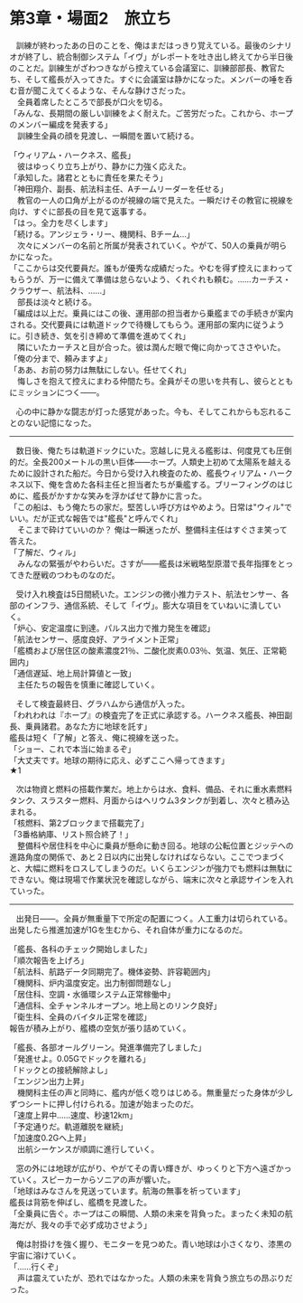 
# 第3章・場面2　旅立ち

&nbsp;&nbsp;
訓練が終わったあの日のことを、俺はまだはっきり覚えている。最後のシナリオが終了し、統合制御システム「イヴ」がレポートを吐き出し終えてから半日後のことだ。訓練生がざわつきながら控えている会議室に、訓練部部長、教官たち、そして艦長が入ってきた。すぐに会議室は静かになった。メンバーの唾を呑む音が聞こえてくるような、そんな静けさだった。  
　全員着席したところで部長が口火を切る。  
「みんな、長期間の厳しい訓練をよく耐えた。ご苦労だった。これから、ホープのメンバー編成を発表する」  
　訓練生全員の顔を見渡し、一瞬間を置いて続ける。

「ウィリアム・ハークネス、艦長」  
　彼はゆっくり立ち上がり、静かに力強く応えた。  
「承知した。諸君とともに責任を果たそう」  
「神田翔介、副長、航法科主任、Aチームリーダーを任せる」  
　教官の一人の口角が上がるのが視線の端で見えた。一瞬だけその教官に視線を向け、すぐに部長の目を見て返事する。  
「はっ。全力を尽くします」  
「続ける。アンジェラ・リー、機関科、Bチーム…」  
　次々にメンバーの名前と所属が発表されていく。やがて、50人の乗員が明らかになった。  
「ここからは交代要員だ。誰もが優秀な成績だった。やむを得ず控えにまわってもらうが、万一に備えて準備は怠らないよう、くれぐれも頼む。……カーチス・クラウザー、航法科、……」  
　部長は淡々と続ける。  
「編成は以上だ。乗員にはこの後、運用部の担当者から乗艦までの手続きが案内される。交代要員には軌道ドックで待機してもらう。運用部の案内に従うように。引き続き、気を引き締めて準備を進めてくれ」  
　隣にいたカーチスと目が合った。彼は潤んだ眼で俺に向かってささやいた。  
「俺の分まで、頼みますよ」  
「ああ、お前の努力は無駄にしない。任せてくれ」  
　悔しさを抱えて控えにまわる仲間たち。全員がその思いを共有し、彼らとともにミッションにつく――。  

&nbsp;&nbsp;
心の中に静かな闘志が灯った感覚があった。今も、そしてこれからも忘れることのない記憶になった。

---

&nbsp;&nbsp;
数日後、俺たちは軌道ドックにいた。窓越しに見える艦影は、何度見ても圧倒的だ。全長200メートルの黒い巨体――ホープ。人類史上初めて太陽系を越えるために設計された船だ。今日から受け入れ検査のため、艦長ウィリアム・ハークネス以下、俺を含めた各科主任と担当者たちが乗艦する。ブリーフィングのはじめに、艦長がかすかな笑みを浮かばせて静かに言った。  
「この船は、もう俺たちの家だ。堅苦しい呼び方はやめよう。日常は"ウィル"でいい。だが正式な報告では"艦長"と呼んでくれ」  
　そこまで砕けていいのか？ 俺は一瞬迷ったが、整備科主任はすぐさま笑って答えた。  
「了解だ、ウィル」  
　みんなの緊張がやわらいだ。さすが――艦長は米戦略型原潜で長年指揮をとってきた歴戦のつわものなのだ。

&nbsp;&nbsp;
受け入れ検査は5日間続いた。エンジンの微小推力テスト、航法センサー、各部のインフラ、通信系統、そして「イヴ」。膨大な項目をていねいに潰していく。  
「炉心、安定温度に到達。パルス出力で推力発生を確認」  
「航法センサー、感度良好、アライメント正常」  
「艦橋および居住区の酸素濃度21％、二酸化炭素0.03％、気温、気圧、正常範囲内」  
「通信遅延、地上局計算値と一致」  
　主任たちの報告を慎重に確認していく。

&nbsp;&nbsp;
そして検査最終日、グラハムから通信が入った。  
「われわれは『ホープ』の検査完了を正式に承認する。ハークネス艦長、神田副長、乗員諸君。あなた方に地球を託す」  
艦長は短く「了解」と答え、俺に視線を送った。  
「ショー、これで本当に始まるぞ」  
「大丈夫です。地球の期待に応え、必ずここへ帰ってきます」  
★1

&nbsp;&nbsp;
次は物資と燃料の搭載作業だ。地上からは水、食料、備品、それに重水素燃料タンク、スラスター燃料、月面からはヘリウム3タンクが到着し、次々と積み込まれる。  
「核燃料、第2ブロックまで搭載完了」  
「3番格納庫、リスト照合終了！」  
　整備科や居住科を中心に乗員が懸命に動き回る。地球の公転位置とジッテへの進路角度の関係で、あと２日以内に出発しなければならない。ここでつまづくと、大幅に燃料をロスしてしまうのだ。いくらエンジンが強力でも燃料は無駄にできない。俺は現場で作業状況を確認しながら、端末に次々と承認サインを入れていった。

---

&nbsp;&nbsp;
出発日――。全員が無重量下で所定の配置につく。人工重力は切られている。出発したら推進加速が1Gを生むから、それ自体が重力になるのだ。

「艦長、各科のチェック開始しました」  
「順次報告を上げろ」  
「航法科、航路データ同期完了。機体姿勢、許容範囲内」  
「機関科、炉内温度安定。出力制御問題なし」  
「居住科、空調・水循環システム正常稼働中」  
「通信科、全チャンネルオープン。地上局とのリンク良好」  
「衛生科、全員のバイタル正常を確認」  
報告が積み上がり、艦橋の空気が張り詰めていく。  

「艦長、各部オールグリーン。発進準備完了しました」  
「発進せよ。0.05Gでドックを離れる」  
「ドックとの接続解除よし」  
「エンジン出力上昇」  
　機関科主任の声と同時に、艦内が低く唸りはじめる。無重量だった身体が少しずつシートに押し付けられる。加速が始まったのだ。  
「速度上昇中……速度、秒速12km」  
「予定通りだ。軌道離脱を継続」  
「加速度0.2Gへ上昇」  
　出航シーケンスが順調に進行していく。

&nbsp;&nbsp;
窓の外には地球が広がり、やがてその青い輝きが、ゆっくりと下方へ遠ざかっていく。スピーカーからソニアの声が響いた。  
「地球はみなさんを見送っています。航海の無事を祈っています」  
艦長は背筋を伸ばし、艦橋を見渡した。  
「全乗員に告ぐ。ホープはこの瞬間、人類の未来を背負った。まったく未知の航海だが、我々の手で必ず成功させよう」

&nbsp;&nbsp;
俺は肘掛けを強く握り、モニターを見つめた。青い地球は小さくなり、漆黒の宇宙に溶けていく。  
「……行くぞ」  
　声は震えていたが、恐れではなかった。人類の未来を背負う旅立ちの昂ぶりだった。

<!--stackedit_data:
eyJoaXN0b3J5IjpbODYxNDA1NzJdfQ==
-->